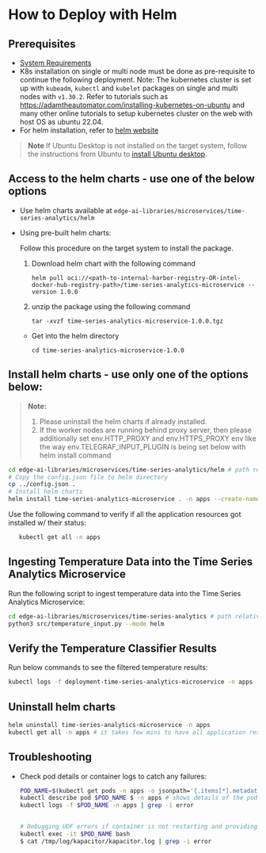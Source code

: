 # How to Deploy with Helm

## Prerequisites

- [System Requirements](system-requirements.md)
-  K8s installation on single or multi node must be done as pre-requisite to continue the following deployment. Note: The kubernetes cluster is set up with `kubeadm`, `kubectl` and `kubelet` packages on single and multi nodes with `v1.30.2`.
  Refer to tutorials such as <https://adamtheautomator.com/installing-kubernetes-on-ubuntu> and many other
  online tutorials to setup kubernetes cluster on the web with host OS as ubuntu 22.04.
- For helm installation, refer to [helm website](https://helm.sh/docs/intro/install/)

> **Note**
> If Ubuntu Desktop is not installed on the target system, follow the instructions from Ubuntu to [install Ubuntu desktop](https://ubuntu.com/tutorials/install-ubuntu-desktop).

## Access to the helm charts - use one of the below options

- Use helm charts available at `edge-ai-libraries/microservices/time-series-analytics/helm`

- Using pre-built helm charts:

    Follow this procedure on the target system to install the package.

    1. Download helm chart with the following command

        `helm pull oci://<path-to-internal-harbor-registry-OR-intel-docker-hub-registry-path>/time-series-analytics-microservice --version 1.0.0`

    2. unzip the package using the following command

        `tar -xvzf time-series-analytics-microservice-1.0.0.tgz`

    - Get into the helm directory

        `cd time-series-analytics-microservice-1.0.0`

## Install helm charts - use only one of the options below:

> **Note:**
> 1. Please uninstall the helm charts if already installed.
> 2. If the worker nodes are running behind proxy server, then please additionally set env.HTTP_PROXY and env.HTTPS_PROXY env like the way env.TELEGRAF_INPUT_PLUGIN is being set below with helm install command

```bash
cd edge-ai-libraries/microservices/time-series-analytics/helm # path relative to git clone folder
# Copy the config.json file to helm directory
cp ../config.json .
# Install helm charts
helm install time-series-analytics-microservice . -n apps --create-namespace
```

Use the following command to verify if all the application resources got installed w/ their status:

```bash
   kubectl get all -n apps
```

## Ingesting Temperature Data into the Time Series Analytics Microservice

Run the following script to ingest temperature data into the Time Series Analytics Microservice:

```sh
cd edge-ai-libraries/microservices/time-series-analytics # path relative to git clone folder
python3 src/temperature_input.py --mode helm
```

## Verify the Temperature Classifier Results

Run below commands to see the filtered temperature results:


``` bash
kubectl logs -f deployment-time-series-analytics-microservice -n apps
```

## Uninstall helm charts

```bash
helm uninstall time-series-analytics-microservice -n apps
kubectl get all -n apps # it takes few mins to have all application resources cleaned up
```

## Troubleshooting

- Check pod details or container logs to catch any failures:
 
  ```bash
  POD_NAME=$(kubectl get pods -n apps -o jsonpath='{.items[*].metadata.name}' | tr ' ' '\n' | grep deployment-time-series-analytics-microservice | head -n 1)
  kubectl describe pod $POD_NAME $ -n apps # shows details of the pod
  kubectl logs -f $POD_NAME -n apps | grep -i error


  # Debugging UDF errors if container is not restarting and providing expected results
  kubectl exec -it $POD_NAME bash
  $ cat /tmp/log/kapacitor/kapacitor.log | grep -i error
  ```
